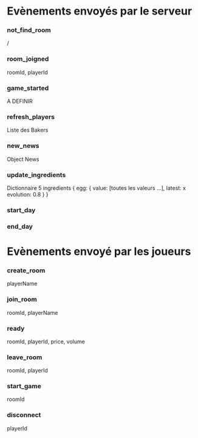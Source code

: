 # Evènements envoyés par le serveur

### not_find_room
/

### room_joigned
roomId, playerId

### game_started
A DEFINIR

### refresh_players
Liste des Bakers




### new_news
Object News

### update_ingredients
Dictionnaire 5 ingredients
{
    egg: {
        value: [toutes les valeurs ...],
        latest: x
        evolution: 0.8
    }
}

### start_day

### end_day




# Evènements envoyé par les joueurs

### create_room
playerName

### join_room
roomId, playerName

### ready
roomId, playerId, price, volume

### leave_room
roomId, playerId

### start_game
roomId

### disconnect
playerId
